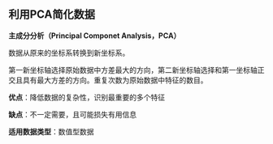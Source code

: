 ## 利用PCA简化数据

**主成分分析（Principal Componet Analysis，PCA）**

数据从原来的坐标系转换到新坐标系。

第一新坐标轴选择原始数据中方差最大的方向，第二新坐标轴选择和第一坐标轴正交且具有最大方差的方向。重复次数为原始数据中特征的数目。

**优点**：降低数据的复杂性，识别最重要的多个特征

**缺点**：不一定需要，且可能损失有用信息

**适用数据类型**：数值型数据
